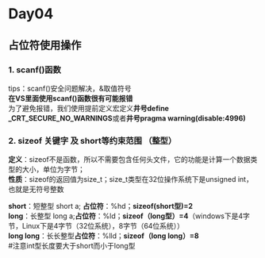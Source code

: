# Day04
## 占位符使用操作
### 1. scanf()函数
tips：scanf()安全问题解决，&取值符号  
**在VS里面使用scanf()函数很有可能报错**  
为了避免报错，我们使用提前定义宏定义**井号define _CRT_SECURE_NO_WARNINGS**或者**井号pragma warning(disable:4996)**  
### 2. sizeof 关键字 及 short等约束范围 （整型）  
**定义**：sizeof不是函数，所以不需要包含任何头文件，它的功能是计算一个数据类型的大小，单位为字节；  
**性质**：sizeof的返回值为size_t；size_t类型在32位操作系统下是unsigned int，也就是无符号整数
  
**short**：短整型 short a; **占位符**：%hd；**sizeof(short型)=2**   
**long**：长整型 long a;**占位符**：%ld；**sizeof（long型）=4**（windows下是4字节，Linux下是4字节（32位系统），8字节（64位系统））  
**long long**：长长整型**占位符**：%lld；**sizeof（long long）=8**  
#注意int型长度要大于short而小于long型